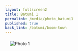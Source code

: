 ```yaml
---
layout: fullscreen2
title: Batumi 1
permalink: /media/photo_batumi1
published: true
back_link: /batumi/boom-town
---
```


<div style="margin: 20px auto;">

    <img src="http://bennettcreations.de/files/bennettcreations/photos/Georgia%20Batumi%202024/IMG09438sm.jpg" alt="Photo 1" style="max-width: 100%; height: auto;">

</div>

